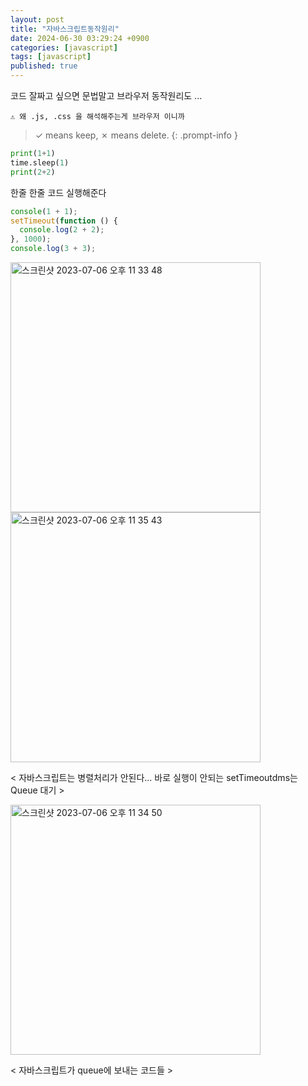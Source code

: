 ```yaml
---
layout: post
title: "자바스크립트동작원리"
date: 2024-06-30 03:29:24 +0900
categories: [javascript]
tags: [javascript]
published: true
---
```


코드 잘짜고 싶으면 문법말고 브라우저 동작원리도 ...

`⚠️ 왜 .js, .css 을 해석해주는게 브라우저 이니까`

> ✓ means keep, ✗ means delete.
> {: .prompt-info }

```python
print(1+1)
time.sleep(1)
print(2+2)
```

한줄 한줄 코드 실행해준다

```js
console(1 + 1);
setTimeout(function () {
  console.log(2 + 2);
}, 1000);
console.log(3 + 3);
```

<img width="400" alt="스크린샷 2023-07-06 오후 11 33 48" src="https://github.com/leesanghoon94/leesanghoon94.github.io/assets/127801771/403f3bf4-2c11-465d-bb4c-89f8322204ae">

<img width="400" alt="스크린샷 2023-07-06 오후 11 35 43" src="https://github.com/leesanghoon94/leesanghoon94.github.io/assets/127801771/4b7bed8b-c78d-4ec1-a982-ed2f9372e049">  
 
  < 자바스크립트는 병렬처리가 안된다...
바로 실행이 안되는 
setTimeoutdms는 Queue 대기 >

<img width="400" alt="스크린샷 2023-07-06 오후 11 34 50" src="https://github.com/leesanghoon94/leesanghoon94.github.io/assets/127801771/fd4eaa6e-1644-4a53-97ff-d503945ac91f">

< 자바스크립트가 queue에 보내는 코드들 >
